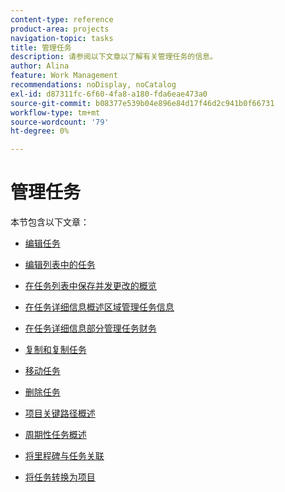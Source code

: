 ```yaml
---
content-type: reference
product-area: projects
navigation-topic: tasks
title: 管理任务
description: 请参阅以下文章以了解有关管理任务的信息。
author: Alina
feature: Work Management
recommendations: noDisplay, noCatalog
exl-id: d87311fc-6f60-4fa8-a180-fda6eae473a0
source-git-commit: b08377e539b04e896e84d17f46d2c941b0f66731
workflow-type: tm+mt
source-wordcount: '79'
ht-degree: 0%

---
```


# 管理任务

本节包含以下文章：

* [编辑任务](../../../manage-work/tasks/manage-tasks/edit-tasks.md)
* [编辑列表中的任务](../../../manage-work/tasks/manage-tasks/edit-tasks-in-a-list.md)
* [在任务列表中保存并发更改的概览](../../../manage-work/tasks/manage-tasks/save-concurrent-changes-in-a-task-list.md)

  <!--
  <li><a href="../../../manage-work/tasks/manage-tasks/manage-task-details-forms-finances.md" class="MCXref xref" xrefformat="{para}">Manage task details, custom forms, and finances</a> (drafted not to lose the TOC spot, but the article is in draft)</li>
  -->

* [在任务详细信息概述区域管理任务信息](../../../manage-work/tasks/manage-tasks/task-information-in-overview.md)
* [在任务详细信息部分管理任务财务](../../../manage-work/tasks/manage-tasks/task-finances-in-details.md)
* [复制和复制任务](../../../manage-work/tasks/manage-tasks/copy-and-duplicate-tasks.md)
* [移动任务](../../../manage-work/tasks/manage-tasks/move-tasks.md)
* [删除任务](../../../manage-work/tasks/manage-tasks/delete-tasks.md)
* [项目关键路径概述](../../../manage-work/tasks/manage-tasks/critical-path.md)
* [周期性任务概述](../../../manage-work/tasks/manage-tasks/recurring-tasks-overview.md)
* [将里程碑与任务关联](../../../manage-work/tasks/manage-tasks/associate-milestones-with-tasks.md)
* [将任务转换为项目](../../../manage-work/tasks/manage-tasks/convert-task-to-project.md)

